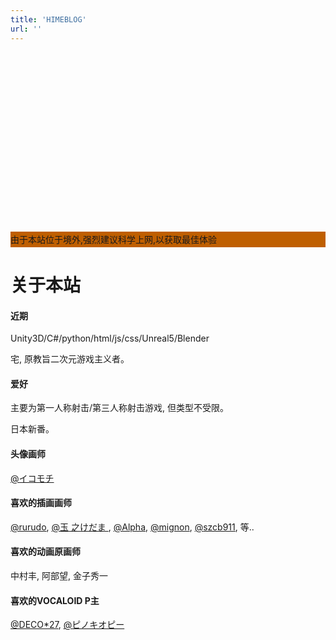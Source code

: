 ```yaml
---
title: 'HIMEBLOG'
url: ''
---
```


<div class="fiximg" style="width: 100%;;border-bottom-left-radius: 0;border-bottom-right-radius: 0;display: block">
    <div class="fiximg__container" id="pixi" style="padding-bottom: 57%;;height: 0;display: block;margin: 0">
    </div>
</div>

<div style="height:25px;background-color:#bf5f00;width:100%;line-height:25px">由于本站位于境外,强烈建议科学上网,以获取最佳体验</div>
<h1>关于本站</h1>

<div class="main-post-content">
    <div class="main-post-content-txt">
        <h4><span class="important">近期</h4>
        <p>
            Unity3D/C#/python/html/js/css/Unreal5/Blender
        </p>
        <p>
            <ruby>宅<rt class="ttt" data-rt="Otaku"></rt>, 原教旨二次元游戏主义者。
        </p>
        <h4><span class="important">爱好</h4>
        <p>
            主要为<ruby>第一人称射击<rt class="ttt" data-rt="FPS"></rt></ruby>/<ruby>第三人称射击<rt class="ttt" data-rt="TPS"></rt></ruby>游戏, 但类型不受限。
        </p>
        <p>
            日本新番。
        </p>
        <h4><span class="important">头像画师</span></h4>
        <p>
            <a href="https://www.pixiv.net/users/801146" target="_blank">
                @イコモチ
            </a>
        </p>
        <h4><span class="important">喜欢的插画画师</span></h4>
        <p>
            <a href="https://www.pixiv.net/users/25760573" target="_blank">
                @rurudo</a>,
            <a href="https://www.pixiv.net/users/16731" target="_blank">
                @<ruby>玉<rt class="ttt" data-rt="tama"></rt>
                    之<rt class="ttt" data-rt="no"></rt>けだま
                </ruby></a>,
            <a href="https://www.pixiv.net/users/16051830" target="_blank">
                @Alpha</a>,
            <a href="https://www.pixiv.net/users/24234" target="_blank">
                @mignon</a>,
            <a href="https://www.pixiv.net/users/6049901" target="_blank">
                @<ruby>szcb911<rt class="ttt" data-rt="鬼針草"></rt></ruby></a>, 等..
        </p>
        <h4><span class="important">喜欢的动画原画师</span></h4>
        <p>中村丰, 阿部望, 金子秀一</p>
        <h4><span class="important">喜欢的VOCALOID P主</span></h4>
        <p>
            <a href="https://space.bilibili.com/177291194" target="_blank">
                @DECO*27</a>,
            <a href="https://space.bilibili.com/203655966" target="_blank">
                @<ruby>ピノキオピー<rt class="ttt" data-rt="PinocchioP"></rt>
                </ruby>
            </a>
        </p>
    </div>
</div>
